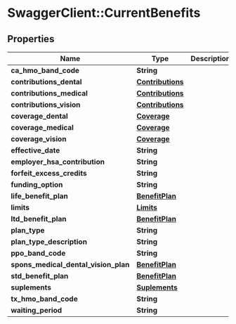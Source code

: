 # SwaggerClient::CurrentBenefits

## Properties
Name | Type | Description | Notes
------------ | ------------- | ------------- | -------------
**ca_hmo_band_code** | **String** |  | [optional] 
**contributions_dental** | [**Contributions**](Contributions.md) |  | [optional] 
**contributions_medical** | [**Contributions**](Contributions.md) |  | [optional] 
**contributions_vision** | [**Contributions**](Contributions.md) |  | [optional] 
**coverage_dental** | [**Coverage**](Coverage.md) |  | [optional] 
**coverage_medical** | [**Coverage**](Coverage.md) |  | [optional] 
**coverage_vision** | [**Coverage**](Coverage.md) |  | [optional] 
**effective_date** | **String** |  | [optional] 
**employer_hsa_contribution** | **String** |  | [optional] 
**forfeit_excess_credits** | **String** |  | [optional] 
**funding_option** | **String** |  | [optional] 
**life_benefit_plan** | [**BenefitPlan**](BenefitPlan.md) |  | [optional] 
**limits** | [**Limits**](Limits.md) |  | [optional] 
**ltd_benefit_plan** | [**BenefitPlan**](BenefitPlan.md) |  | [optional] 
**plan_type** | **String** |  | [optional] 
**plan_type_description** | **String** |  | [optional] 
**ppo_band_code** | **String** |  | [optional] 
**spons_medical_dental_vision_plan** | [**BenefitPlan**](BenefitPlan.md) |  | [optional] 
**std_benefit_plan** | [**BenefitPlan**](BenefitPlan.md) |  | [optional] 
**suplements** | [**Suplements**](Suplements.md) |  | [optional] 
**tx_hmo_band_code** | **String** |  | [optional] 
**waiting_period** | **String** |  | [optional] 


